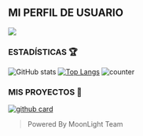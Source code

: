 ## MI PERFIL DE USUARIO 

<a href="https://github.com/matias-crypto"><img src="https://cardivo.vercel.app/api?name=Mi perfil&description=Hola+Soy+Matías+Crypto.+Creador+de+MoonLight-Team.&image=https://telegra.ph/file/56083be65f6d4ea5acc85.jpg/revision/latest?cb=20200606024545&usqp=CAU&usqp=CAU&backgroundColor=%23ecf0f1&instagram=matias._.crypto&whatsapp=Matías_Crypto&pattern=leaf&colorPattern=%23eaeaea" /></a>

### ESTADÍSTICAS 🏆

![GitHub stats](https://github-readme-stats.vercel.app/api?username=matias-crypto&rank_icon=github&theme=algolia&locale=es)
[![Top Langs](https://github-readme-stats.vercel.app/api/top-langs/?username=matias-crypto&theme=algolia&locale=es)](https://github.com/matias-crypto)
![counter](https://komarev.com/ghpvc/?username=matias-crypto&style=flat-square&theme=algolia&locale=es)

### MIS PROYECTOS 💭

<a href="https://github.com/matias-crypto/Frases-librery">![github card](https://github-readme-stats.vercel.app/api/pin/?username=matias-crypto&repo=Frases-librery&theme=algolia&locale=es)</a>

> Powered By MoonLight Team 